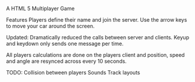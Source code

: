 A HTML 5 Multiplayer Game

Features
Players define their name and join the server.
Use the arrow keys to move your car around the screen.

Updated:
Dramatically reduced the calls between server and clients. Keyup and keydown only sends one message per time.

All players calculations are done on the players client and position, speed and angle are resynced across every 10 seconds.

TODO:
Collision between players
Sounds
Track layouts

